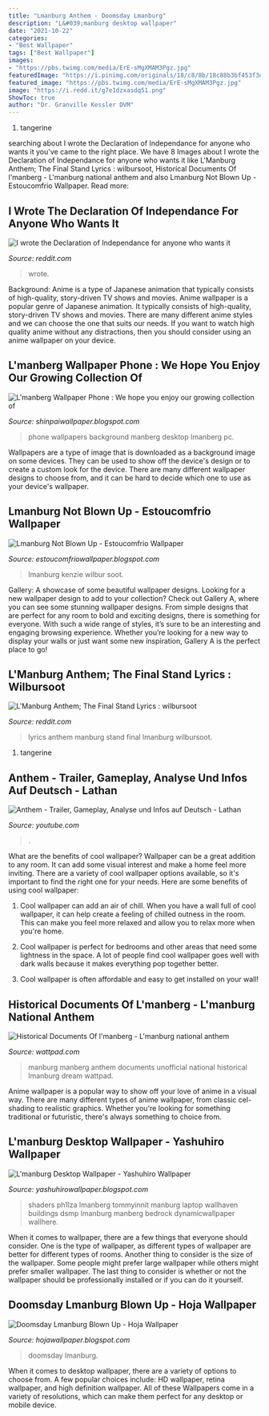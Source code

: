 ```yaml
---
title: "Lmanburg Anthem - Doomsday Lmanburg"
description: "L&#039;manburg desktop wallpaper"
date: "2021-10-22"
categories:
- "Best Wallpaper"
tags: ["Best Wallpaper"]
images:
- "https://pbs.twimg.com/media/ErE-sMgXMAM3Pgz.jpg"
featuredImage: "https://i.pinimg.com/originals/18/c8/8b/18c88b3bf453f3d1db0ca80df5f31596.jpg"
featured_image: "https://pbs.twimg.com/media/ErE-sMgXMAM3Pgz.jpg"
image: "https://i.redd.it/g7e1dzxasdq51.png"
ShowToc: true
author: "Dr. Granville Kessler DVM"
---
```



1. tangerine 

	

		
searching about I wrote the Declaration of Independance for anyone who wants it you've came to the right place. We have 8 Images about I wrote the Declaration of Independance for anyone who wants it like L&#039;Manburg Anthem; The Final Stand Lyrics : wilbursoot, Historical Documents Of l&#039;manberg - L&#039;manburg national anthem and also Lmanburg Not Blown Up - Estoucomfrio Wallpaper. Read more:
		
    
## I Wrote The Declaration Of Independance For Anyone Who Wants It

<img loading=lazy src="https://i.redd.it/5ihnami2u9r51.jpg" onerror="this.onerror=null;this.src='https://tse1.mm.bing.net/th?id=OIP.WHmACsmeDmFNQ7YP_iVUMwHaKv&amp;pid=15.1';" alt="I wrote the Declaration of Independance for anyone who wants it">

_Source: reddit.com_

>wrote. 

	

Background: Anime is a type of Japanese animation that typically consists of high-quality, story-driven TV shows and movies.
Anime wallpaper is a popular genre of Japanese animation. It typically consists of high-quality, story-driven TV shows and movies. There are many different anime styles and we can choose the one that suits our needs. If you want to watch high quality anime without any distractions, then you should consider using an anime wallpaper on your device.

    
## L&#039;manberg Wallpaper Phone : We Hope You Enjoy Our Growing Collection Of

<img loading=lazy src="https://i.pinimg.com/originals/18/c8/8b/18c88b3bf453f3d1db0ca80df5f31596.jpg" onerror="this.onerror=null;this.src='https://tse4.mm.bing.net/th?id=OIP.i3HOJ2hPAjlYkT0_7qyMrQHaPO&amp;pid=15.1';" alt="L&#039;manberg Wallpaper Phone : We hope you enjoy our growing collection of">

_Source: shinpaiwallpaper.blogspot.com_

>phone wallpapers background manberg desktop lmanberg pc. 

	

Wallpapers are a type of image that is downloaded as a background image on some devices. They can be used to show off the device's design or to create a custom look for the device. There are many different wallpaper designs to choose from, and it can be hard to decide which one to use as your device's wallpaper.

    
## Lmanburg Not Blown Up - Estoucomfrio Wallpaper

<img loading=lazy src="https://pbs.twimg.com/media/ErE-sMgXMAM3Pgz.jpg" onerror="this.onerror=null;this.src='https://tse4.mm.bing.net/th?id=OIP.wXJKYjsDobxDrzDYINA-1AHaEp&amp;pid=15.1';" alt="Lmanburg Not Blown Up - Estoucomfrio Wallpaper">

_Source: estoucomfriowallpaper.blogspot.com_

>lmanburg kenzie wilbur soot. 

	

Gallery: A showcase of some beautiful wallpaper designs.
Looking for a new wallpaper design to add to your collection? Check out Gallery A, where you can see some stunning wallpaper designs. From simple designs that are perfect for any room to bold and exciting designs, there is something for everyone. With such a wide range of styles, it’s sure to be an interesting and engaging browsing experience. Whether you’re looking for a new way to display your walls or just want some new inspiration, Gallery A is the perfect place to go!





	
	
    
## L&#039;Manburg Anthem; The Final Stand Lyrics : Wilbursoot

<img loading=lazy src="https://i.redd.it/g7e1dzxasdq51.png" onerror="this.onerror=null;this.src='https://tse1.mm.bing.net/th?id=OIP.QnhK3LI45s-N1LZnpQ12pAHaGx&amp;pid=15.1';" alt="L&#039;Manburg Anthem; The Final Stand Lyrics : wilbursoot">

_Source: reddit.com_

>lyrics anthem manburg stand final lmanburg wilbursoot. 

	

1. tangerine 

    
## Anthem - Trailer, Gameplay, Analyse Und Infos Auf Deutsch - Lathan

<img loading=lazy src="https://i.ytimg.com/vi/SOkf5UaGL2w/maxresdefault.jpg" onerror="this.onerror=null;this.src='https://tse4.mm.bing.net/th?id=OIP.hfS_RxICImjRgN4OD4ss3gHaEK&amp;pid=15.1';" alt="Anthem - Trailer, Gameplay, Analyse und Infos auf Deutsch - Lathan">

_Source: youtube.com_

>. 

	

What are the benefits of cool wallpaper?
Wallpaper can be a great addition to any room. It can add some visual interest and make a home feel more inviting. There are a variety of cool wallpaper options available, so it's important to find the right one for your needs. Here are some benefits of using cool wallpaper: 
1. Cool wallpaper can add an air of chill. When you have a wall full of cool wallpaper, it can help create a feeling of chilled outness in the room. This can make you feel more relaxed and allow you to relax more when you're home. 

2. Cool wallpaper is perfect for bedrooms and other areas that need some lightness in the space. A lot of people find cool wallpaper goes well with dark walls because it makes everything pop together better. 

3. Cool wallpaper is often affordable and easy to get installed on your wall!

    
## Historical Documents Of L&#039;manberg - L&#039;manburg National Anthem

<img loading=lazy src="https://d.wattpad.com/story_parts/193/images/16367eb1f08bd4e7372362561490.jpg" onerror="this.onerror=null;this.src='https://tse4.mm.bing.net/th?id=OIP.oH5FzQMQF3oOnhg1-97ljwHaEK&amp;pid=15.1';" alt="Historical Documents Of l&#039;manberg - L&#039;manburg national anthem">

_Source: wattpad.com_

>manburg manberg anthem documents unofficial national historical lmanburg dream wattpad. 

	

Anime wallpaper is a popular way to show off your love of anime in a visual way. There are many different types of anime wallpaper, from classic cel-shading to realistic graphics. Whether you're looking for something traditional or futuristic, there's always something to choice from.

    
## L&#039;manburg Desktop Wallpaper - Yashuhiro Wallpaper

<img loading=lazy src="https://i.ytimg.com/vi/FhTSpigUxLc/maxresdefault.jpg" onerror="this.onerror=null;this.src='https://tse2.mm.bing.net/th?id=OIP.Y2Xwo26H3jHzMQNaW84eZwHaEK&amp;pid=15.1';" alt="L&#039;manburg Desktop Wallpaper - Yashuhiro Wallpaper">

_Source: yashuhirowallpaper.blogspot.com_

>shaders ph1lza lmanberg tommyinnit manburg laptop wallhaven buildings dsmp lmanburg manberg bedrock dynamicwallpaper wallhere. 

	

When it comes to wallpaper, there are a few things that everyone should consider. One is the type of wallpaper, as different types of wallpaper are better for different types of rooms. Another thing to consider is the size of the wallpaper. Some people might prefer large wallpaper while others might prefer smaller wallpaper. The last thing to consider is whether or not the wallpaper should be professionally installed or if you can do it yourself.

    
## Doomsday Lmanburg Blown Up - Hoja Wallpaper

<img loading=lazy src="https://ih1.redbubble.net/image.2024505962.0357/st,small,507x507-pad,600x600,f8f8f8.jpg" onerror="this.onerror=null;this.src='https://tse2.mm.bing.net/th?id=OIP.aenhv_EllbRsTuDt5l6WeQHaHa&amp;pid=15.1';" alt="Doomsday Lmanburg Blown Up - Hoja Wallpaper">

_Source: hojawallpaper.blogspot.com_

>doomsday lmanburg. 

	

When it comes to desktop wallpaper, there are a variety of options to choose from. A few popular choices include: HD wallpaper, retina wallpaper, and high definition wallpaper. All of these Wallpapers come in a variety of resolutions, which can make them perfect for any desktop or mobile device. 

